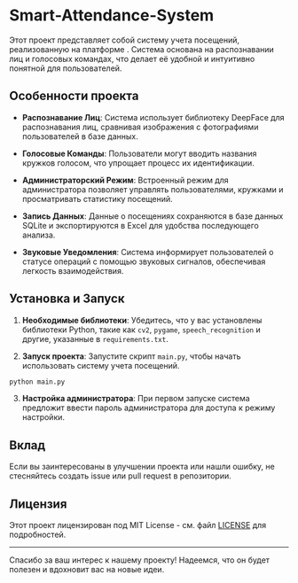 # Smart-Attendance-System

Этот проект представляет собой систему учета посещений, реализованную на платформе . Система основана на распознавании лиц и голосовых командах, что делает её удобной и интуитивно понятной для пользователей.

## Особенности проекта

- **Распознавание Лиц**: Система использует библиотеку DeepFace для распознавания лиц, сравнивая изображения с фотографиями пользователей в базе данных.
  
- **Голосовые Команды**: Пользователи могут вводить названия кружков голосом, что упрощает процесс их идентификации.

- **Администраторский Режим**: Встроенный режим для администратора позволяет управлять пользователями, кружками и просматривать статистику посещений.

- **Запись Данных**: Данные о посещениях сохраняются в базе данных SQLite и экспортируются в Excel для удобства последующего анализа.

- **Звуковые Уведомления**: Система информирует пользователей о статусе операций с помощью звуковых сигналов, обеспечивая легкость взаимодействия.

## Установка и Запуск

1. **Необходимые библиотеки**: Убедитесь, что у вас установлены библиотеки Python, такие как `cv2`, `pygame`, `speech_recognition` и другие, указанные в `requirements.txt`.

2. **Запуск проекта**: Запустите скрипт `main.py`, чтобы начать использовать систему учета посещений.

```bash
python main.py
```

3. **Настройка администратора**: При первом запуске система предложит ввести пароль администратора для доступа к режиму настройки.

## Вклад

Если вы заинтересованы в улучшении проекта или нашли ошибку, не стесняйтесь создать issue или pull request в репозитории.

## Лицензия

Этот проект лицензирован под MIT License - см. файл [LICENSE](./LICENSE) для подробностей.

---

Спасибо за ваш интерес к нашему проекту! Надеемся, что он будет полезен и вдохновит вас на новые идеи.
